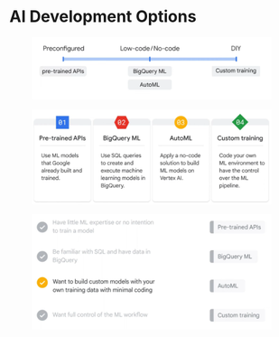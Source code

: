 # AI Development Options

<figure><img src="../../../.gitbook/assets/{FE8BBAAE-F43E-48DA-B4F6-E6DFFA962213}.png" alt=""><figcaption></figcaption></figure>

<figure><img src="../../../.gitbook/assets/{47FF9725-313F-4F67-A42A-C75F59C95B62}.png" alt=""><figcaption></figcaption></figure>

<figure><img src="../../../.gitbook/assets/{CED9B9EA-A3FB-49FB-BDB8-034BA7E8626D}.png" alt=""><figcaption></figcaption></figure>

